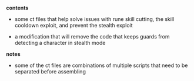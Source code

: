 **contents**

* some ct files that help solve issues with rune skill cutting, the skill cooldown exploit, and prevent the stealth exploit

* a modification that will remove the code that keeps guards from detecting a character in stealth mode

**notes** 

* some of the ct files are combinations of multiple scripts that need to be separated before assembling

